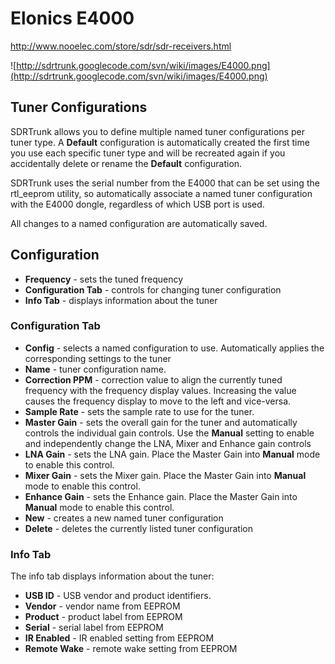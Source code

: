 # Elonics E4000 #

http://www.nooelec.com/store/sdr/sdr-receivers.html

![http://sdrtrunk.googlecode.com/svn/wiki/images/E4000.png](http://sdrtrunk.googlecode.com/svn/wiki/images/E4000.png)

## Tuner Configurations ##

SDRTrunk allows you to define multiple named tuner configurations per tuner type.  A **Default** configuration is automatically created the first time you use each specific tuner type and will be recreated again if you accidentally delete or rename the **Default** configuration.

SDRTrunk uses the serial number from the E4000 that can be set using the rtl\_eeprom utility, so automatically associate a named tuner configuration with the E4000 dongle, regardless of which USB port is used.

All changes to a named configuration are automatically saved.

## Configuration ##

  * **Frequency** - sets the tuned frequency
  * **Configuration Tab** - controls for changing tuner configuration
  * **Info Tab** - displays information about the tuner

### Configuration Tab ###

  * **Config** - selects a named configuration to use.  Automatically applies the corresponding settings to the tuner
  * **Name** - tuner configuration name.
  * **Correction PPM** - correction value to align the currently tuned frequency with the frequency display values.  Increasing the value causes the frequency display to move to the left and vice-versa.
  * **Sample Rate** - sets the sample rate to use for the tuner.
  * **Master Gain** - sets the overall gain for the tuner and automatically controls the individual gain controls.  Use the **Manual** setting to enable and independently change the LNA, Mixer and Enhance gain controls
  * **LNA Gain** - sets the LNA gain.  Place the Master Gain into **Manual** mode to enable this control.
  * **Mixer Gain** - sets the Mixer gain.  Place the Master Gain into **Manual** mode to enable this control.
  * **Enhance Gain** - sets the Enhance gain.  Place the Master Gain into **Manual** mode to enable this control.
  * **New** - creates a new named tuner configuration
  * **Delete** - deletes the currently listed tuner configuration

### Info Tab ###
The info tab displays information about the tuner:

  * **USB ID** - USB vendor and product identifiers.
  * **Vendor** - vendor name from EEPROM
  * **Product** - product label from EEPROM
  * **Serial** - serial label from EEPROM
  * **IR Enabled** - IR enabled setting from EEPROM
  * **Remote Wake** - remote wake setting from EEPROM
